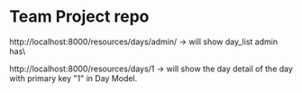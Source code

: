 # Team Project repo



http://localhost:8000/resources/days/admin/ -> will show day_list admin has\


http://localhost:8000/resources/days/1 -> will show the day detail of the day with primary key "1" in Day Model.
